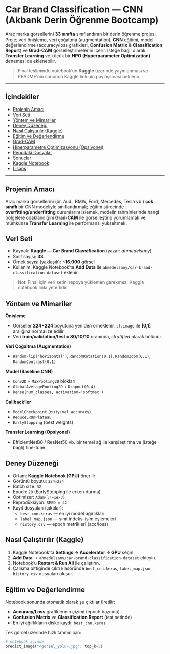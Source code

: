 # Car Brand Classification — CNN (Akbank Derin Öğrenme Bootcamp)

Araç marka görsellerini **33 sınıfta** sınıflandıran bir derin öğrenme projesi.
Proje; veri önişleme, veri çoğaltma (augmentation), **CNN** eğitimi, model değerlendirme
(accuracy/loss grafikleri, **Confusion Matrix** & **Classification Report**) ve **Grad-CAM**
görselleştirmelerini içerir. İsteğe bağlı olarak **Transfer Learning** ve küçük bir
**HPO (Hyperparameter Optimization)** denemesi de eklenebilir.

> Final tesliminde notebook’un **Kaggle** üzerinde yayınlanması ve README’nin sonunda
> Kaggle linkinin paylaşılması beklenir.

---

## İçindekiler
- [Projenin Amacı](#projenin-amacı)
- [Veri Seti](#veri-seti)
- [Yöntem ve Mimariler](#yöntem-ve-mimariler)
- [Deney Düzeneği](#deney-düzeneği)
- [Nasıl Çalıştırılır (Kaggle)](#nasıl-çalıştırılır-kaggle)
- [Eğitim ve Değerlendirme](#eğitim-ve-değerlendirme)
- [Grad-CAM](#grad-cam)
- [Hiperparametre Optimizasyonu (Opsiyonel)](#hiperparametre-optimizasyonu-opsiyonel)
- [Repodaki Dosyalar](#repodaki-dosyalar)
- [Sonuçlar](#sonuçlar)
- [Kaggle Notebook](#kaggle-notebook)
- [Lisans](#lisans)

---

## Projenin Amacı
Araç marka görsellerini (ör. Audi, BMW, Ford, Mercedes, Tesla vb.) **çok sınıflı**
bir CNN modeliyle sınıflandırmak; eğitim sürecinde **overfitting/underfitting**
durumlarını izlemek, modelin tahminlerinde hangi bölgelere odaklandığını
**Grad-CAM** ile görselleştirip yorumlamak ve mümkünse **Transfer Learning**
ile performansı yükseltmek.

## Veri Seti
- Kaynak: **Kaggle — Car Brand Classification** (yazar: *ahmedelsany*)
- Sınıf sayısı: **33**
- Örnek sayısı (yaklaşık): **~16.000** görsel
- Kullanım: Kaggle Notebook’ta **Add Data** ile
  `ahmedelsany/car-brand-classification-dataset` eklenir.

> Not: Final için veri setini repoya yüklemen gerekmez; Kaggle notebook linki yeterlidir.

## Yöntem ve Mimariler

**Önişleme**
- Görseller **224×224** boyutuna yeniden örneklenir, `tf.image` ile **[0,1]** aralığına normalize edilir.
- Veri **train/validation/test = 80/10/10** oranında, *stratified* olarak bölünür.

**Veri Çoğaltma (Augmentation)**
- `RandomFlip('horizontal')`, `RandomRotation(0.1)`,
  `RandomZoom(0.1)`, `RandomContrast(0.1)`

**Model (Baseline CNN)**
- `Conv2D` + `MaxPooling2D` blokları
- `GlobalAveragePooling2D` + `Dropout(0.4)`
- `Dense(num_classes, activation='softmax')`

**Callback’ler**
- `ModelCheckpoint` (en iyi `val_accuracy`)
- `ReduceLROnPlateau`
- `EarlyStopping` (best weights)

**Transfer Learning (Opsiyonel)**
- EfficientNetB0 / ResNet50 vb. bir temel ağ ile karşılaştırma ve (isteğe bağlı) fine-tune.

## Deney Düzeneği
- Ortam: **Kaggle Notebook (GPU)** önerilir
- Görüntü boyutu: `224×224`
- Batch size: `32`
- Epoch: `20` (EarlyStopping ile erken durma)
- Optimizer: `Adam(lr=1e-3)`
- Reprodüksiyon: `SEED = 42`
- Kayıt dosyaları (çıktılar):
  - `best_cnn.keras` — en iyi model ağırlıkları
  - `label_map.json` — sınıf indeks–isim eşlemeleri
  - `history.csv` — epoch metrikleri (acc/loss)

## Nasıl Çalıştırılır (Kaggle)
1. Kaggle Notebook’ta **Settings → Accelerator → GPU** seçin.  
2. **Add Data** → `ahmedelsany/car-brand-classification-dataset` ekleyin.  
3. Notebook’u **Restart & Run All** ile çalıştırın.  
4. Çalışma bittiğinde çıktı klasöründe `best_cnn.keras`, `label_map.json`, `history.csv` dosyaları oluşur.

## Eğitim ve Değerlendirme
Notebook sonunda otomatik olarak şu çıktılar üretilir:
- **Accuracy/Loss** grafiklerinin çizimi (epoch bazında)
- **Confusion Matrix** ve **Classification Report** (test setinde)
- En iyi ağırlıkların diske kaydı: `best_cnn.keras`

Tek görsel üzerinde hızlı tahmin için:
```python
# notebook içinde:
predict_image("<gorsel_yolu>.jpg", top_k=5)
